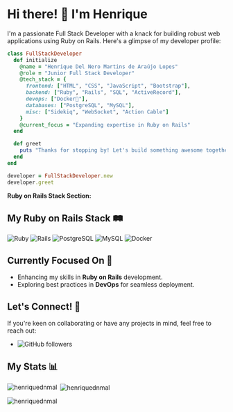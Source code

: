 # Hi there! 👋 I'm Henrique

I'm a passionate Full Stack Developer with a knack for building robust web applications using Ruby on Rails. Here's a glimpse of my developer profile:

```ruby
class FullStackDeveloper
  def initialize
    @name = "Henrique Del Nero Martins de Araújo Lopes"
    @role = "Junior Full Stack Developer"
    @tech_stack = {
      frontend: ["HTML", "CSS", "JavaScript", "Bootstrap"],
      backend: ["Ruby", "Rails", "SQL", "ActiveRecord"],
      devops: ["Docker🐳"],
      databases: ["PostgreSQL", "MySQL"],
      misc: ["Sidekiq", "WebSocket", "Action Cable"]
    }
    @current_focus = "Expanding expertise in Ruby on Rails"
  end

  def greet
    puts "Thanks for stopping by! Let's build something awesome together."
  end
end

developer = FullStackDeveloper.new
developer.greet
```


**Ruby on Rails Stack Section:**

## My Ruby on Rails Stack 🛤️

![Ruby](https://img.shields.io/badge/-Ruby-CC342D?style=flat&logo=ruby&logoColor=white) ![Rails](https://img.shields.io/badge/-Rails-CC0000?style=flat&logo=ruby-on-rails&logoColor=white) ![PostgreSQL](https://img.shields.io/badge/-PostgreSQL-336791?style=flat&logo=postgresql&logoColor=white) ![MySQL](https://img.shields.io/badge/-MySQL-4479A1?style=flat&logo=mysql&logoColor=white) ![Docker](https://img.shields.io/badge/-Docker-2496ED?style=flat&logo=docker&logoColor=white)

## Currently Focused On 🎯

- Enhancing my skills in **Ruby on Rails** development.
- Exploring best practices in **DevOps** for seamless deployment.

## Let's Connect! 🤝

If you're keen on collaborating or have any projects in mind, feel free to reach out:

- ![GitHub followers](https://img.shields.io/github/followers/HenriqueDNMAL?label=Follow&style=social)

## My Stats 📊

<p><img align="left" src="https://github-readme-stats.vercel.app/api/top-langs?username=henriquednmal&show_icons=true&locale=en&layout=compact" alt="henriquednmal" /></p>
<p>&nbsp;<img align="center" src="https://github-readme-stats.vercel.app/api?username=henriquednmal&show_icons=true&locale=en" alt="henriquednmal" /></p>
<p><img align="center" src="https://github-readme-streak-stats.herokuapp.com/?user=henriquednmal&" alt="henriquednmal" /></p>
